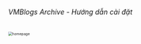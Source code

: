 ###### VMBlogs Archive - Hướng dẫn cài đặt

<img src="C:\Users\Tran Trung Truc\Documents\GitHub\vmblogs.archive\resource\homepage.png" alt="homepage" style="zoom: 50%;" />

